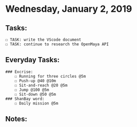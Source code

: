 # Wednesday, January 2, 2019

## Tasks:
    ☐ TASK: write the VScode document
    ☐ TASK: continue to research the OpenMaya API

## Everyday Tasks:
    ### Excrise:
        ☐ Running for three circles @5m
        ☐ Push-up @40 @10m
        ☐ Sit-and-reach @20 @5m
        ☐ Jump @100 @5m
        ☐ Sit-down @50 @5m
    ### ShanBay word:
        ☐ Daily mission @5m

## Notes:


